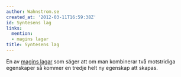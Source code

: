 ```yaml
---
author: Wahnstrom.se
created_at: '2012-03-11T16:59:38Z'
id: Syntesens lag
links:
  mention:
  - magins lagar
title: Syntesens lag
---
```


En av [magins lagar] som säger att om man kombinerar två motstridiga egenskaper så kommer en tredje
helt ny egenskap att skapas.

  [magins lagar]: magins_lagar